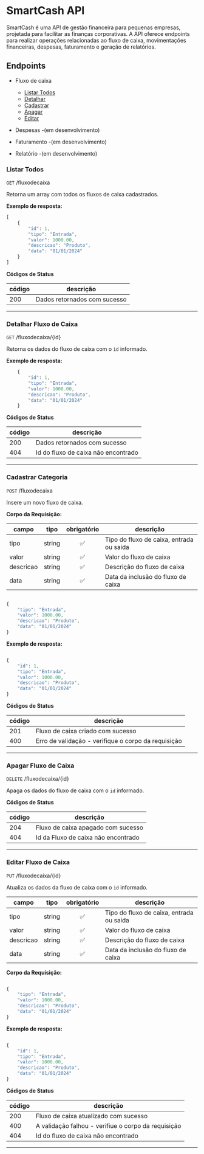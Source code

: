# SmartCash API

SmartCash é uma API de gestão financeira para pequenas empresas, projetada para facilitar as finanças corporativas. A API oferece endpoints para realizar operações relacionadas ao fluxo de caixa, movimentações financeiras, despesas, faturamento e geração de relatórios.

## Endpoints

- Fluxo de caixa
    - [Listar Todos](#listar-todos)
    - [Detalhar](#detalhar-fluxo-de-caixa)
    - [Cadastrar](#detalhar-fluxo-de-caixa)
    - [Apagar](#detalhar-fluxo-de-caixa)
    - [Editar](#detalhar-fluxo-de-caixa)

- Despesas
    -(em desenvolvimento)

- Faturamento
    -(em desenvolvimento)

- Relatório
    -(em desenvolvimento)

### Listar Todos
`GET` /fluxodecaixa

Retorna um array com todos os fluxos de caixa cadastrados.

**Exemplo de resposta:**

```js
[
    {
        "id": 1,
        "tipo": "Entrada",
        "valor": 1000.00,
        "descricao": "Produto",
        "data": "01/01/2024"
    }
]
```

**Códigos de Status**

| código | descrição | 
|--------|-----------|
|200|Dados retornados com sucesso

---

### Detalhar Fluxo de Caixa

`GET` /fluxodecaixa/{id}

Retorna os dados do fluxo de caixa com o `id` informado.

**Exemplo de resposta:**

```js
    {
        "id": 1,
        "tipo": "Entrada",
        "valor": 1000.00,
        "descricao": "Produto",
        "data": "01/01/2024"
    }
```
**Códigos de Status**

| código | descrição | 
|--------|-----------|
|200|Dados retornados com sucesso
|404| Id do fluxo de caixa não encontrado

---

### Cadastrar Categoria
`POST` /fluxodecaixa

Insere um novo fluxo de caixa.

**Corpo da Requisição:**

|campo|tipo|obrigatório|descrição 
|-----|----|:-----------:|-----------|
|tipo|string| ✅ |Tipo do fluxo de caixa, entrada ou saida
|valor|string|✅|Valor do fluxo de caixa
|descricao|string|✅|Descrição do fluxo de caixa
|data|string|✅|Data da inclusão do fluxo de caixa

```js

{
    "tipo": "Entrada",
    "valor": 1000.00,
    "descricao": "Produto",
    "data": "01/01/2024"
}

```

**Exemplo de resposta:**

```js

{
    "id": 1,
    "tipo": "Entrada",
    "valor": 1000.00,
    "descricao": "Produto",
    "data": "01/01/2024"
}

```

**Códigos de Status**

| código | descrição | 
|--------|-----------|
|201|Fluxo de caixa criado com sucesso
|400|Erro de validação - verifique o corpo da requisição

---

### Apagar Fluxo de Caixa

`DELETE` /fluxodecaixa/{id}

Apaga os dados do fluxo de caixa com o `id` informado.



**Códigos de Status**

| código | descrição | 
|--------|-----------|
|204|Fluxo de caixa apagado com sucesso
|404| Id da Fluxo de caixa não encontrado

---
### Editar Fluxo de Caixa

`PUT` /fluxodecaixa/{id}

Atualiza os dados da fluxo de caixa com o `id` informado.

|campo|tipo|obrigatório|descrição 
|-----|----|:-----------:|-----------|
|tipo|string| ✅ |Tipo do fluxo de caixa, entrada ou saida
|valor|string|✅|Valor do fluxo de caixa
|descricao|string|✅|Descrição do fluxo de caixa
|data|string|✅|Data da inclusão do fluxo de caixa

**Corpo da Requisição:**
```js

{
    "tipo": "Entrada",
    "valor": 1000.00,
    "descricao": "Produto",
    "data": "01/01/2024"
}

```

**Exemplo de resposta:**

```js

{
    "id": 1,
    "tipo": "Entrada",
    "valor": 1000.00,
    "descricao": "Produto",
    "data": "01/01/2024"
}

```

**Códigos de Status**

| código | descrição | 
|--------|-----------|
|200|Fluxo de caixa atualizado com sucesso
|400| A validação falhou - verifiue o corpo da requisição
|404| Id do fluxo de caixa não encontrado

---

